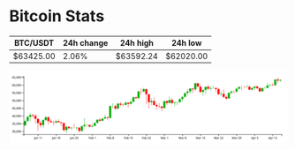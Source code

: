 # Bitcoin Stats

BTC/USDT|24h change|24h high|24h low|
|---|---|---|---|
|$63425.00|2.06%|$63592.24|$62020.00|

<img src="./chart.svg">
